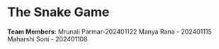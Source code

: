 # The Snake Game

**Team Members:** 
Mrunali Parmar-202401122
Manya Rana - 202401115
Maharshi Soni - 202401108

